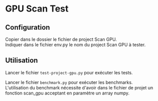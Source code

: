 # GPU Scan Test

## Configuration

Copier dans le dossier le fichier de project Scan GPU.  
Indiquer dans le fichier env.py le nom du project Scan GPU à tester.

## Utilisation

Lancer le fichier `test-project-gpu.py` pour exécuter les tests.  

Lancer le fichier `benchmark.py` pour exécuter les benchmarks.  
L'utilisation du benchmark nécessite d'avoir dans le fichier 
de projet un fonction scan_gpu acceptant en paramètre un array numpy.

